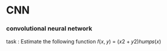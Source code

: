 # CNN
### convolutional neural network

task : Estimate the following function
  𝑓(𝑥, 𝑦) = (𝑥2 + 𝑦2)ℎ𝑢𝑚𝑝𝑠(𝑥)

